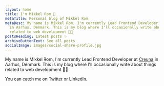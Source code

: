 ```yaml
---
layout: home
title: I'm Mikkel Rom 👋
metaTitle: Personal blog of Mikkel Rom
metaDesc: My name is Mikkel Rom, I'm currently Lead Frontend Developer at Creuna
  in Aarhus, Denmark. This is my blog where I'll occasionally write about things
  related to web development 👨‍💻
postsHeading: Latest posts ✨
archiveButtonText: See all posts
socialImage: images/social-share-profile.jpg
---
```

My name is Mikkel Rom, I'm currently Lead Frontend Developer at [Creuna](https://www.creuna.com/dk/) in Aarhus, Denmark.
This is my blog where I'll occasionally write about things related to web development 👨‍💻 

You can catch me on [Twitter](https://twitter.com/mikkelrom) or [LinkedIn](https://www.linkedin.com/in/mikkelrom/).